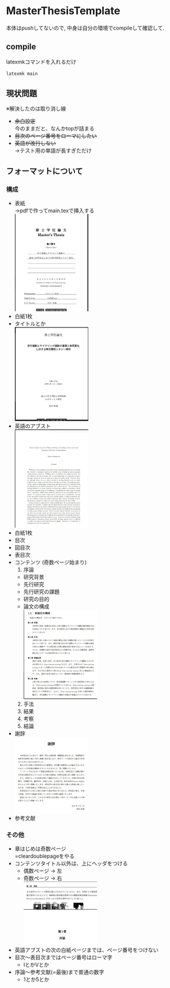 # MasterThesisTemplate  
本体はpushしてないので, 中身は自分の環境でcompileして確認して.  

## compile
latexmkコマンドを入れるだけ  
~~~bash
latexmk main
~~~

## 現状問題
※解決したのは取り消し線  
- ~~余白設定~~  
  今のままだと、なんかtopが詰まる
- ~~目次のページ番号をローマにしたい~~  
- ~~英語が改行しない~~  
  →テスト用の単語が長すぎただけ 

## フォーマットについて
### 構成
- 表紙  
  →pdfで作ってmain.texで挿入する  
  <img src="readme_imgs/image.png" width=200 caption="表紙は別PDFで作る">
- 白紙1枚
- タイトルとか  
  <img src="readme_imgs/image2.png" width=200>
- 英語のアブスト  
  <img src="readme_imgs/image-5.png" width=200>
- 白紙1枚
- 目次
- 図目次
- 表目次
- コンテンツ (奇数ページ始まり)
  1. 序論
    - 研究背景
    - 先行研究
    - 先行研究の課題
    - 研究の目的
    - 論文の構成  
      <img src="readme_imgs/image-6.png" width=200>
  2. 手法
  3. 結果
  4. 考察
  5. 結論
- 謝辞  
  <img src="readme_imgs/image-7.png" width=200>
- 参考文献

### その他
- 章はじめは奇数ページ  
  =cleardoublepageをやる  
- コンテンツタイトル以外は、上にヘッダをつける
  - 偶数ページ → 左  
  - 奇数ページ → 右  
    <img src="readme_imgs/image-8.png" width=200>  
    <img src="readme_imgs/image-9.png" width=200 caption="タイトルページはヘッダなし">  
- 英語アブストの次の白紙ページまでは、ページ番号をつけない
- 目次～表目次まではページ番号はローマ字
  - ⅠとかⅤとか
- 序論～参考文献(=最後)まで普通の数字
  - 1とか5とか